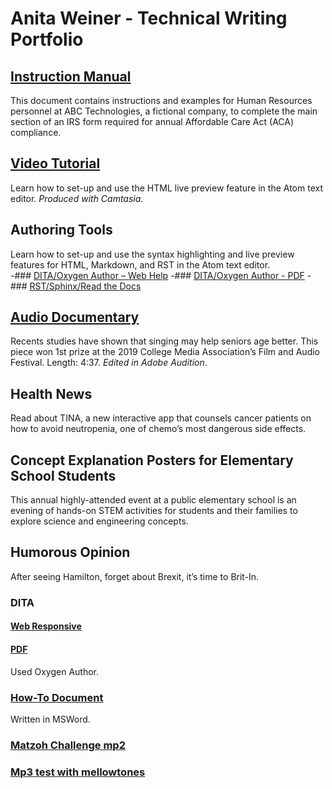 # Anita Weiner - Technical Writing Portfolio
## [Instruction Manual](AnitaWeiner_ACADocument.pdf)
This document contains instructions and examples for Human Resources personnel at ABC Technologies, a fictional company, to complete the main section of an IRS form required for annual Affordable Care Act (ACA) compliance. 
## [Video Tutorial](Anita_HW_Camtasia3.mp4)
Learn how to set-up and use the HTML live preview feature in the Atom text editor. *Produced with Camtasia*. 
## Authoring Tools
Learn how to set-up and use the syntax highlighting and live preview features for HTML, Markdown, and RST in the Atom text editor.  
-### [DITA/Oxygen Author – Web Help](Anita_DITA_HW/Anita_Revised/out/webhelp-responsive/index.html)
-### [DITA/Oxygen Author - PDF](Anita_DITA_HW/Anita_Revised/out/pdf-css-html5/PDF.pdf)
-### [RST/Sphinx/Read the Docs](https://atom-preview.readthedocs.io/en/latest/)
## [Audio Documentary](mellowtones.mp3)
Recents studies have shown that singing may help seniors age better. This piece won 1st prize at the 2019 College Media Association’s Film and Audio Festival.  Length: 4:37. *Edited in Adobe Audition*.
## Health News
Read about TINA, a new interactive app that counsels cancer patients on how to avoid neutropenia, one of chemo’s most dangerous side effects.
## Concept Explanation Posters for Elementary School Students
This annual highly-attended event at a public elementary school is an evening of hands-on STEM activities for students and their families to explore science and engineering concepts. 
## Humorous Opinion
After seeing Hamilton, forget about Brexit, it’s time to Brit-In.

### DITA
#### [Web Responsive](Anita_DITA_HW/Anita_Revised/out/webhelp-responsive/index.html)
#### [PDF](Anita_DITA_HW/Anita_Revised/out/pdf-css-html5/PDF.pdf)
Used Oxygen Author.
### [How-To Document](AnitaWeiner_ACADocument.pdf)
Written in MSWord.
### [Matzoh Challenge mp2](Matzoh_Challenge_Clean_AnitaWeiner.mp2)

### [Mp3 test with mellowtones](mellowtones.mp3)
